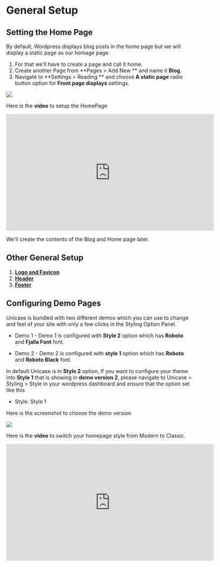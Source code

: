 # General Setup

## Setting the Home Page

By default, Wordpress displays blog posts in the home page but we will display a static page as our homage page.
1. For that we'll have to create a page and call it home.
2. Create another Page from **Pages > Add New ** and name it **Blog**.
3. Navigate to **Settings > Reading ** and choose **A static page** radio button option for **Front page displays** settings.

![](http://transvelo.github.io/docs/unicase/images/reading-settings-blog.png)


Here is the **video** to setup the HomePage

<iframe width="560" height="315" src="https://www.youtube.com/embed/aPmw3Mt3WCY" frameborder="0" allowfullscreen></iframe>


We'll create the contents of the Blog and Home page later.

## Other General Setup

1. [**Logo and Favicon**](logo_and_favicon.md)
2. [**Header**](header.md)
3. [**Footer**](footer.md)


## Configuring Demo Pages

Unicase is bundled with two different demos which you can use to change and feel of your site with only a few clicks in the Styling Option Panel.

* Demo 1 -  Demo 1 is configured with **Style 2** option which has **Roboto** and **Fjalla Font** font.

* Demo 2 - Demo 2 is configured with **style 1** option which has  **Roboto** and **Roboto Black** font.

In default Unicase is in **Style 2** option, if you want to configure your theme into **Style 1** that is showing in **demo version 2**, please navigate to Unicase > Styling > Style in your wordpress dashboard and ensure that the option set like this

* Style: Style 1

Here is the screenshot to choose the demo version

![](http://transvelo.github.io/docs/unicase/images/demo2-setting.png)

Here is the **video** to switch your homepage style from Modern to Classic.

<iframe width="560" height="315" src="https://www.youtube.com/embed/48s4lCoYrlI" frameborder="0" allowfullscreen></iframe>
